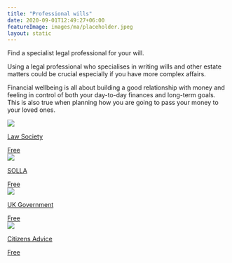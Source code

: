 ```yaml
---
title: "Professional wills"
date: 2020-09-01T12:49:27+06:00
featureImage: images/ma/placeholder.jpeg
layout: static
---
```


Find a specialist legal professional for your will.

Using a legal professional who specialises in writing wills and other estate matters could be crucial especially if you have more complex affairs.

Financial wellbeing is all about building a good relationship with money and feeling in control of both your day-to-day finances and long-term goals. This is also true when planning how you are going to pass your money to your loved ones.

<a class="ma-link" href="https://solicitors.lawsociety.org.uk/search/results?UmbrellaLegalIssue=LIUPCW&Pro=False"><div class="ma-card"><div class="ma-icon"><img src ="/images/icon-check.png"/></div><div class="ma-name"><p>Law Society</p></div><div class="ma-paid-text"><span>Free</span></div></div></a><a class="ma-link" href="https://societyoflaterlifeadvisers.co.uk/"><div class="ma-card"><div class="ma-icon"><img src ="/images/icon-check.png"/></div><div class="ma-name"><p>SOLLA</p></div><div class="ma-paid-text"><span>Free</span></div></div></a><a class="ma-link" href="https://www.gov.uk/make-will"><div class="ma-card"><div class="ma-icon"><img src ="/images/icon-check.png"/></div><div class="ma-name"><p>UK Government</p></div><div class="ma-paid-text"><span>Free</span></div></div></a><a class="ma-link" href="https://www.citizensadvice.org.uk/family/death-and-wills/wills/"><div class="ma-card"><div class="ma-icon"><img src ="/images/icon-check.png"/></div><div class="ma-name"><p>Citizens Advice</p></div><div class="ma-paid-text"><span>Free</span></div></div></a>  

<br/><br/>






